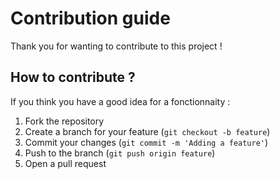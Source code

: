 # Contribution guide

Thank you for wanting to contribute to this project !

## How to contribute ? 
If you think you have a good idea for a fonctionnaity :

1. Fork the repository
2. Create a branch for your feature (`git checkout -b feature`)
3. Commit your changes (`git commit -m 'Adding a feature'`)
4. Push to the branch (`git push origin feature`)
5. Open a pull request
